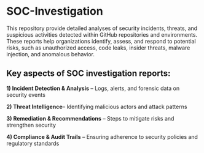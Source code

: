 # SOC-Investigation 
This repository provide detailed analyses of security incidents, threats, and suspicious activities detected within GitHub repositories and environments. These reports help organizations identify, assess, and respond to potential risks, such as unauthorized access, code leaks, insider threats, malware injection, and anomalous behavior.

## Key aspects of SOC investigation reports:
**1) Incident Detection & Analysis** – Logs, alerts, and forensic data on security events

**2) Threat Intelligence**– Identifying malicious actors and attack patterns

**3) Remediation & Recommendations** – Steps to mitigate risks and strengthen security

**4) Compliance & Audit Trails** – Ensuring adherence to security policies and regulatory standards
